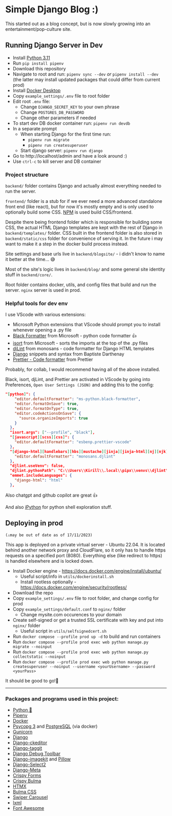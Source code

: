 # Simple Django Blog :)

This started out as a blog concept, but is now slowly growing into an entertainment/pop-culture site.

## Running Django Server in Dev

- Install [Python 3.11](https://www.python.org/downloads/)
- Run `pip install pipenv`
- Download this repository
- Navigate to root and run: `pipenv sync --dev` _or_ `pipenv install --dev` (the latter may install updated packages that could differ from current prod)
- Install [Docker Desktop](https://www.docker.com/products/docker-desktop/)
- Copy `example_settings/.env` file to root folder
- Edit root `.env` file:
  - Change `DJANGO_SECRET_KEY` to your own phrase
  - Change `POSTGRES_DB_PASSWORD` 
  - Change other parameters if needed
- To start dev DB docker container run: `pipenv run devdb`
- In a separate prompt
  - When starting Django for the first time run: 
    - `pipenv run migrate`
    - `pipenv run createsuperuser`
  - Start django server: `pipenv run django`
- Go to http://localhost/admin and have a look around :)
- Use `ctrl-c` to kill server and DB container

### Project structure

`backend/` folder contains Django and actually almost everything needed to run the server.

`frontend/` folder is a stub for if we ever need a more advanced standalone front end (like react), but for now it's mostly empty and is only used to optionally build some CSS. [NPM](https://docs.npmjs.com/downloading-and-installing-node-js-and-npm) is used build CSS/frontend.

Despite there being frontend folder which is responsible for building some CSS, the actual HTML Django templates are kept with the rest of Django in `backend/templates/` folder. CSS built in the frontend folder is also stored in `backend/static/css` folder for convenience of serving it. In the future i may want to make it a step in the docker build process instead.

Site settings and base urls live in `backend/blogsite/` - i didn't know to name it better at the time... 😅

Most of the site's logic lives in `backend/blog/` and some general site identity stuff in `backend/core/`.

Root folder contains docker, utils, and config files that build and run the server. `nginx` server is used in prod.

### Helpful tools for dev env

I use VScode with various extensions:
- Microsoft Python extensions that VScode should prompt you to install whenever opening a .py file
- [Black Formatter](https://marketplace.visualstudio.com/items?itemName=ms-python.black-formatter) from Microsoft - python code formatter 👍
- [isort](https://marketplace.visualstudio.com/items?itemName=ms-python.isort) from Microsoft - sorts the imports at the top of the .py files
- [djLint](https://marketplace.visualstudio.com/items?itemName=monosans.djlint) from monosans - code formatter for Django HTML templates
- [Django](https://marketplace.visualstudio.com/items?itemName=batisteo.vscode-django) snippets and syntax from Baptiste Darthenay
- [Prettier - Code formatter](https://marketplace.visualstudio.com/items?itemName=esbenp.prettier-vscode) from Prettier

Probably, for collab, I would recommend having all of the above installed.

Black, isort, djLint, and Prettier are activated in VScode by going into Preferences, `Open User Settings (JSON)` and adding this to the config:
```json
"[python]": {
    "editor.defaultFormatter": "ms-python.black-formatter",
    "editor.formatOnSave": true,
    "editor.formatOnType": true,
    "editor.codeActionsOnSave": {
      "source.organizeImports": true
    }
  },
  "isort.args": ["--profile", "black"],
  "[javascript][scss][css]": {
    "editor.defaultFormatter": "esbenp.prettier-vscode"
  },
  "[django-html][handlebars][hbs][mustache][jinja][jinja-html][nj][njk][nunjucks][twig]": {
    "editor.defaultFormatter": "monosans.djlint"
  },
  "djlint.useVenv": false,
  "djlint.pythonPath": "C:\\Users\\Kirill\\.local\\pipx\\venvs\\djlint\\Scripts\\python",
  "emmet.includeLanguages": {
    "django-html": "html"
  },
```

Also chatgpt and github copilot are great 👍

And also [iPython](https://ipython.org/) for python shell exploration stuff.

## Deploying in prod 
`(⚠may be out of date as of 17/11/2023)`

This app is deployed on a private virtual server - Ubuntu 22.04.
It is located behind another network proxy and CloudFlare,
so it only has to handle https requests on a specified port (8080).
Everything else (like redirect to https) is handled elsewhere and is locked down.

- Install Docker engine - https://docs.docker.com/engine/install/ubuntu/
  - Useful script/info in `utils/dockerinstall.sh`
  - Install rootless optionally - https://docs.docker.com/engine/security/rootless/
- Download the repo
- Copy `example_settings/.env` file to root folder, and change config for prod
- Copy `example_settings/default.conf` to `nginx/` folder
  - Change mysite.com occurences to your domain
- Create self-signed or get a trusted SSL certificate with key and put into `nginx/` folder
  - Useful script in `utils/selfsignedcert.sh`
- Run `docker compose --profile prod up -d` to build and run containers
- Run `docker compose --profile prod exec web python manage.py migrate --noinput`
- Run `docker compose --profile prod exec web python manage.py collectstatic --noinput`
- Run `docker compose --profile prod exec web python manage.py createsuperuser --noinput --username <yourUsername> --password <yourPass>`

It should be good to go!💃

___


### Packages and programs used in this project:

- [Python 🐍](https://www.python.org/downloads/)
- [Pipenv](https://pipenv.pypa.io/en/latest/)
- [Docker](https://www.docker.com/products/docker-desktop/)
- [Psycopg 3](https://www.psycopg.org/psycopg3/docs/) and [PostgreSQL](https://www.postgresql.org/) (via docker)
- [Gunicorn](https://gunicorn.org/)
- [Django](https://www.djangoproject.com/)
- [Django-ckeditor](https://django-ckeditor.readthedocs.io/en/latest/)
- [Django-taggit](https://django-taggit.readthedocs.io/en/latest/)
- [Django Debug Toolbar](https://github.com/jazzband/django-debug-toolbar)
- [Django-imagekit](https://django-imagekit.readthedocs.io/en/latest/) and [Pillow](https://pypi.org/project/Pillow/)
- [Django-Select2](https://django-select2.readthedocs.io/en/latest/)
- [Django-Meta](https://github.com/nephila/django-meta)
- [Crispy Forms](https://django-crispy-forms.readthedocs.io/en/latest/)
- [Crispy Bulma](https://crispy-bulma.readthedocs.io/en/latest/)
- [HTMX](https://htmx.org/)
- [Bulma CSS](https://bulma.io/)
- [Swiper Carousel](https://swiperjs.com/)
- [lxml](https://lxml.de/)
- [Font Awesome](https://fontawesome.com/docs/web/use-with/python-django)